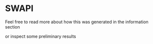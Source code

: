 # SWAPI

Feel free to read more about how this was generated in the information section

or inspect some preliminary results
